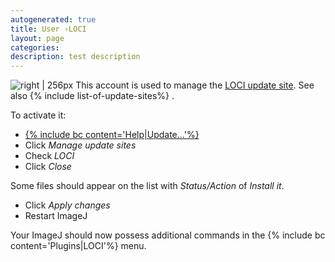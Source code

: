 ```yaml
---
autogenerated: true
title: User ›LOCI
layout: page
categories: 
description: test description
---
```


![ right \| 256px](/media/Loci-logo.png "fig: right | 256px") This account is used to manage the [LOCI update site](http://sites.imagej.net/LOCI/). See also {% include list-of-update-sites%}
.

To activate it:

-   [{% include bc content='Help|Update...'%}](/update-sites)
-   Click *Manage update sites*
-   Check *LOCI*
-   Click *Close*

Some files should appear on the list with *Status/Action* of *Install it*.

-   Click *Apply changes*
-   Restart ImageJ

Your ImageJ should now possess additional commands in the {% include bc content='Plugins|LOCI'%} menu.
